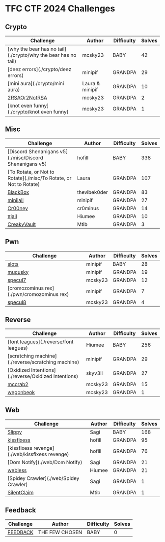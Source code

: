 # TFC CTF 2024 Challenges

## Crypto

Challenge|Author|Difficulty|Solves
-|-|-|-
[why the bear has no tail](./crypto/why the bear has no tail)|mcsky23|BABY|42
[deez errors](./crypto/deez errors)|minipif|GRANDPA|29
[mini aura](./crypto/mini aura)|Laura & minipif|GRANDPA|10
[2RSAOr2NotRSA](./crypto/2RSAOr2NotRSA)|mcsky23|GRANDPA|2
[knot even funny](./crypto/knot even funny)|mcsky23|GRANDPA|1
## Misc

Challenge|Author|Difficulty|Solves
-|-|-|-
[Discord Shenanigans v5](./misc/Discord Shenanigans v5)|hofill|BABY|338
[To Rotate, or Not to Rotate](./misc/To Rotate, or Not to Rotate)|Laura|GRANDPA|107
[BlackBox](./misc/BlackBox)|thevibek0der|GRANDPA|83
[minijail](./misc/minijail)|minipif|GRANDPA|27
[Cr00ney](./misc/Cr00ney)|cr0minus|GRANDPA|14
[πjail](./misc/πjail)|Hiumee|GRANDPA|10
[CreakyVault](./misc/CreakyVault)|Mtib|GRANDPA|3
## Pwn

Challenge|Author|Difficulty|Solves
-|-|-|-
[slots](./pwn/slots)|minipif|BABY|28
[mucusky](./pwn/mucusky)|minipif|GRANDPA|19
[specul7](./pwn/specul7)|mcsky23|GRANDPA|12
[cromozominus rex](./pwn/cromozominus rex)|minipif|GRANDPA|7
[specul8](./pwn/specul8)|mcsky23|GRANDPA|4
## Reverse

Challenge|Author|Difficulty|Solves
-|-|-|-
[font leagues](./reverse/font leagues)|Hiumee|BABY|256
[scratching machine](./reverse/scratching machine)|minipif|GRANDPA|29
[Oxidized Intentions](./reverse/Oxidized Intentions)|skyv3il|GRANDPA|27
[mccrab2](./reverse/mccrab2)|mcsky23|GRANDPA|15
[wegonbeok](./reverse/wegonbeok)|mcsky23|GRANDPA|1
## Web

Challenge|Author|Difficulty|Solves
-|-|-|-
[Slippy](./web/Slippy)|Sagi|BABY|168
[kissfixess](./web/kissfixess)|hofill|GRANDPA|95
[kissfixess revenge](./web/kissfixess revenge)|hofill|GRANDPA|76
[Dom Notify](./web/Dom Notify)|Sagi|GRANDPA|21
[webless](./web/webless)|Hiumee|GRANDPA|21
[Spidey Crawler](./web/Spidey Crawler)|Sagi|GRANDPA|1
[SilentClaim](./web/SilentClaim)|Mtib|GRANDPA|1
## Feedback

Challenge|Author|Difficulty|Solves
-|-|-|-
[FEEDBACK](./feedback/FEEDBACK)|THE FEW CHOSEN|BABY|0

